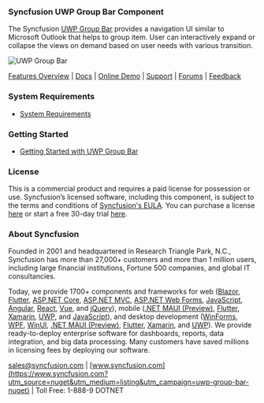 ### Syncfusion UWP Group Bar Component
The Syncfusion [UWP Group Bar](https://www.syncfusion.com/uwp-ui-controls/navigation-pane?utm_source=nuget&utm_medium=listing&utm_campaign=uwp-group-bar-nuget) provides a navigation UI similar to Microsoft Outlook that helps to group item. User can interactively expand or collapse the views on demand based on user needs with various transition.

![UWP Group Bar](https://cdn.syncfusion.com/nuget-readme/uwp/uwp-groupbar.png)

[Features Overview](https://www.syncfusion.com/uwp-ui-controls/navigation-pane?utm_source=nuget&utm_medium=listing&utm_campaign=uwp-group-bar-nuget) | [Docs](https://help.syncfusion.com/uwp/navigation-pane/getting-started?utm_source=nuget&utm_medium=listing&utm_campaign=uwp-group-bar-nuget?utm_source=nuget&utm_medium=listing&utm_campaign=uwp-group-bar-nuget) | [Online Demo](https://github.com/syncfusion/uwp-demos?utm_source=nuget&utm_medium=listing&utm_campaign=uwp-group-bar-nuget) | [Support](https://www.syncfusion.com/support/directtrac/incidents/newincident?utm_source=nuget&utm_medium=listing&utm_campaign=uwp-group-bar-nuget) | [Forums](https://www.syncfusion.com/forums/uwp?utm_source=nuget&utm_medium=listing&utm_campaign=uwp-group-bar-nuget) | [Feedback](https://www.syncfusion.com/feedback/uwp?utm_source=nuget&utm_medium=listing&utm_campaign=uwp-group-bar-nuget)

### System Requirements

* [System Requirements](https://help.syncfusion.com/uwp/installation-and-upgrade/system-requirements?utm_source=nuget&utm_medium=listing&utm_campaign=uwp-group-bar-nuget)

### Getting Started

* [Getting Started with UWP Group Bar](https://help.syncfusion.com/uwp/navigation-pane/getting-started?utm_source=nuget&utm_medium=listing&utm_campaign=uwp-group-bar-nuget?utm_source=nuget&utm_medium=listing&utm_campaign=uwp-group-bar-nuget)

### License

This is a commercial product and requires a paid license for possession or use. Syncfusion’s licensed software, including this component, is subject to the terms and conditions of [Syncfusion's EULA](https://www.syncfusion.com/eula/es/?utm_source=nuget&utm_medium=listing&utm_campaign=uwp-group-bar-nuget). You can purchase a license [here](https://www.syncfusion.com/sales/products?utm_source=nuget&utm_medium=listing&utm_campaign=uwp-group-bar-nuget) or start a free 30-day trial [here](https://www.syncfusion.com/account/manage-trials/start-trials?utm_source=nuget&utm_medium=listing&utm_campaign=uwp-group-bar-nuget).

### About Syncfusion

Founded in 2001 and headquartered in Research Triangle Park, N.C., Syncfusion has more than 27,000+ customers and more than 1 million users, including large financial institutions, Fortune 500 companies, and global IT consultancies.
 
Today, we provide 1700+ components and frameworks for web ([Blazor](https://www.syncfusion.com/blazor-components?utm_source=nuget&utm_medium=listing&utm_campaign=uwp-group-bar-nuget), [Flutter](https://www.syncfusion.com/flutter-widgets?utm_source=nuget&utm_medium=listing&utm_campaign=uwp-group-bar-nuget), [ASP.NET Core](https://www.syncfusion.com/aspnet-core-ui-controls?utm_source=nuget&utm_medium=listing&utm_campaign=uwp-group-bar-nuget), [ASP.NET MVC](https://www.syncfusion.com/aspnet-mvc-ui-controls?utm_source=nuget&utm_medium=listing&utm_campaign=uwp-group-bar-nuget), [ASP.NET Web Forms](https://www.syncfusion.com/jquery/aspnet-webforms-ui-controls?utm_source=nuget&utm_medium=listing&utm_campaign=uwp-group-bar-nuget), [JavaScript](https://www.syncfusion.com/javascript-ui-controls?utm_source=nuget&utm_medium=listing&utm_campaign=uwp-group-bar-nuget), [Angular](https://www.syncfusion.com/angular-ui-components?utm_source=nuget&utm_medium=listing&utm_campaign=uwp-group-bar-nuget), [React](https://www.syncfusion.com/react-ui-components?utm_source=nuget&utm_medium=listing&utm_campaign=uwp-group-bar-nuget), [Vue](https://www.syncfusion.com/vue-ui-components?utm_source=nuget&utm_medium=listing&utm_campaign=uwp-group-bar-nuget), and [jQuery](https://www.syncfusion.com/jquery-ui-widgets?utm_source=nuget&utm_medium=listing&utm_campaign=uwp-group-bar-nuget)), mobile ([.NET MAUI (Preview)](https://www.syncfusion.com/maui-controls?utm_source=nuget&utm_medium=listing&utm_campaign=uwp-group-bar-nuget), [Flutter](https://www.syncfusion.com/flutter-widgets?utm_source=nuget&utm_medium=listing&utm_campaign=uwp-group-bar-nuget), [Xamarin](https://www.syncfusion.com/xamarin-ui-controls?utm_source=nuget&utm_medium=listing&utm_campaign=uwp-group-bar-nuget), [UWP](https://www.syncfusion.com/uwp-ui-controls?utm_source=nuget&utm_medium=listing&utm_campaign=uwp-group-bar-nuget), and [JavaScript](https://www.syncfusion.com/javascript-ui-controls?utm_source=nuget&utm_medium=listing&utm_campaign=uwp-group-bar-nuget)), and desktop development ([WinForms](https://www.syncfusion.com/winforms-ui-controls?utm_source=nuget&utm_medium=listing&utm_campaign=uwp-group-bar-nuget), [WPF](https://www.syncfusion.com/wpf-controls?utm_source=nuget&utm_medium=listing&utm_campaign=uwp-group-bar-nuget), [WinUI](https://www.syncfusion.com/winui-controls?utm_source=nuget&utm_medium=listing&utm_campaign=uwp-group-bar-nuget), [.NET MAUI (Preview)](https://www.syncfusion.com/maui-controls?utm_source=nuget&utm_medium=listing&utm_campaign=uwp-group-bar-nuget), [Flutter](https://www.syncfusion.com/flutter-widgets?utm_source=nuget&utm_medium=listing&utm_campaign=uwp-group-bar-nuget), [Xamarin](https://www.syncfusion.com/xamarin-ui-controls?utm_source=nuget&utm_medium=listing&utm_campaign=uwp-group-bar-nuget), and [UWP](https://www.syncfusion.com/uwp-ui-controls?utm_source=nuget&utm_medium=listing&utm_campaign=uwp-group-bar-nuget)). We provide ready-to-deploy enterprise software for dashboards, reports, data integration, and big data processing. Many customers have saved millions in licensing fees by deploying our software.

[sales@syncfusion.com](mailto:sales@syncfusion.com?Subject=Syncfusion%20UWP%2Group%20Bar-%20NuGet) | [www.syncfusion.com](https://www.syncfusion.com?utm_source=nuget&utm_medium=listing&utm_campaign=uwp-group-bar-nuget) | Toll Free: 1-888-9 DOTNET


